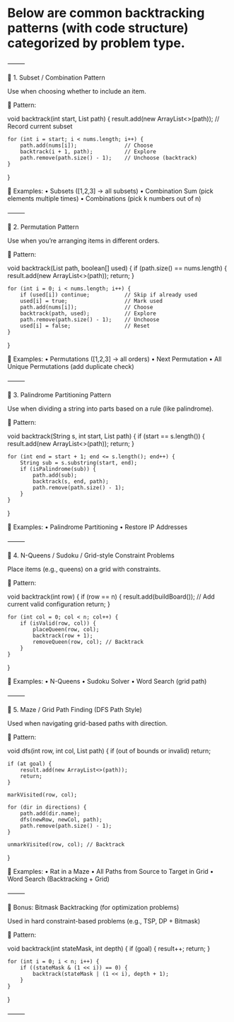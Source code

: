 
# Below are common backtracking patterns (with code structure) categorized by problem type.

⸻

🧩 1. Subset / Combination Pattern

Use when choosing whether to include an item.

🔹 Pattern:

void backtrack(int start, List<Integer> path) {
    result.add(new ArrayList<>(path)); // Record current subset
    
    for (int i = start; i < nums.length; i++) {
        path.add(nums[i]);               // Choose
        backtrack(i + 1, path);          // Explore
        path.remove(path.size() - 1);    // Unchoose (backtrack)
    }
}

📌 Examples:
	•	Subsets ([1,2,3] → all subsets)
	•	Combination Sum (pick elements multiple times)
	•	Combinations (pick k numbers out of n)

⸻

🔢 2. Permutation Pattern

Use when you’re arranging items in different orders.

🔹 Pattern:

void backtrack(List<Integer> path, boolean[] used) {
    if (path.size() == nums.length) {
        result.add(new ArrayList<>(path));
        return;
    }

    for (int i = 0; i < nums.length; i++) {
        if (used[i]) continue;           // Skip if already used
        used[i] = true;                  // Mark used
        path.add(nums[i]);               // Choose
        backtrack(path, used);           // Explore
        path.remove(path.size() - 1);    // Unchoose
        used[i] = false;                 // Reset
    }
}

📌 Examples:
	•	Permutations ([1,2,3] → all orders)
	•	Next Permutation
	•	All Unique Permutations (add duplicate check)

⸻

🔗 3. Palindrome Partitioning Pattern

Use when dividing a string into parts based on a rule (like palindrome).

🔹 Pattern:

void backtrack(String s, int start, List<String> path) {
    if (start == s.length()) {
        result.add(new ArrayList<>(path));
        return;
    }

    for (int end = start + 1; end <= s.length(); end++) {
        String sub = s.substring(start, end);
        if (isPalindrome(sub)) {
            path.add(sub);
            backtrack(s, end, path);
            path.remove(path.size() - 1);
        }
    }
}

📌 Examples:
	•	Palindrome Partitioning
	•	Restore IP Addresses

⸻

🧩 4. N-Queens / Sudoku / Grid-style Constraint Problems

Place items (e.g., queens) on a grid with constraints.

🔹 Pattern:

void backtrack(int row) {
    if (row == n) {
        result.add(buildBoard()); // Add current valid configuration
        return;
    }

    for (int col = 0; col < n; col++) {
        if (isValid(row, col)) {
            placeQueen(row, col);
            backtrack(row + 1);
            removeQueen(row, col); // Backtrack
        }
    }
}

📌 Examples:
	•	N-Queens
	•	Sudoku Solver
	•	Word Search (grid path)

⸻

🧭 5. Maze / Grid Path Finding (DFS Path Style)

Used when navigating grid-based paths with direction.

🔹 Pattern:

void dfs(int row, int col, List<String> path) {
    if (out of bounds or invalid) return;

    if (at goal) {
        result.add(new ArrayList<>(path));
        return;
    }

    markVisited(row, col);
    
    for (dir in directions) {
        path.add(dir.name);
        dfs(newRow, newCol, path);
        path.remove(path.size() - 1);
    }

    unmarkVisited(row, col); // Backtrack
}

📌 Examples:
	•	Rat in a Maze
	•	All Paths from Source to Target in Grid
	•	Word Search (Backtracking + Grid)

⸻

🚀 Bonus: Bitmask Backtracking (for optimization problems)

Used in hard constraint-based problems (e.g., TSP, DP + Bitmask)

🔹 Pattern:

void backtrack(int stateMask, int depth) {
    if (goal) {
        result++;
        return;
    }

    for (int i = 0; i < n; i++) {
        if ((stateMask & (1 << i)) == 0) {
            backtrack(stateMask | (1 << i), depth + 1);
        }
    }
}


⸻
